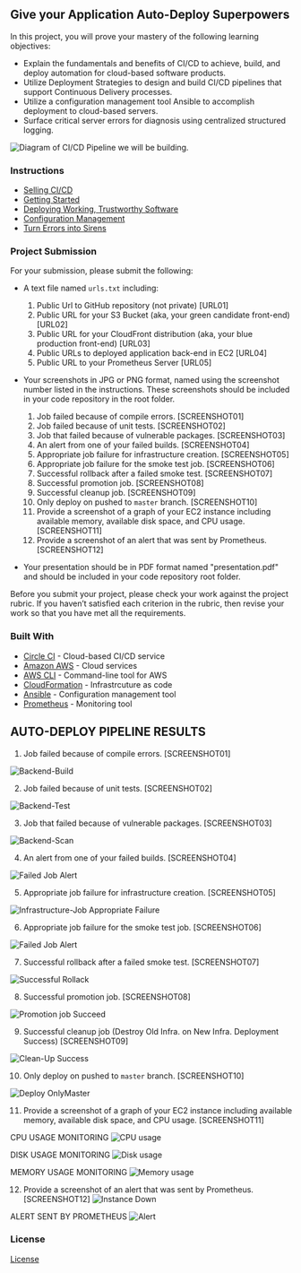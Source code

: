 ## Give your Application Auto-Deploy Superpowers

In this project, you will prove your mastery of the following learning objectives:

- Explain the fundamentals and benefits of CI/CD to achieve, build, and deploy automation for cloud-based software products.
- Utilize Deployment Strategies to design and build CI/CD pipelines that support Continuous Delivery processes.
- Utilize a configuration management tool Ansible to accomplish deployment to cloud-based servers.
- Surface critical server errors for diagnosis using centralized structured logging.

![Diagram of CI/CD Pipeline we will be building.](udapeople.png)

### Instructions

* [Selling CI/CD](instructions/0-selling-cicd.md)
* [Getting Started](instructions/1-getting-started.md)
* [Deploying Working, Trustworthy Software](instructions/2-deploying-trustworthy-code.md)
* [Configuration Management](instructions/3-configuration-management.md)
* [Turn Errors into Sirens](instructions/4-turn-errors-into-sirens.md)

### Project Submission

For your submission, please submit the following:

- A text file named `urls.txt` including:
  1. Public Url to GitHub repository (not private) [URL01]
  1. Public URL for your S3 Bucket (aka, your green candidate front-end) [URL02]
  1. Public URL for your CloudFront distribution (aka, your blue production front-end) [URL03]
  1. Public URLs to deployed application back-end in EC2 [URL04]
  1. Public URL to your Prometheus Server [URL05]
- Your screenshots in JPG or PNG format, named using the screenshot number listed in the instructions. These screenshots should be included in your code repository in the root folder.
  1. Job failed because of compile errors. [SCREENSHOT01]
  1. Job failed because of unit tests. [SCREENSHOT02]
  1. Job that failed because of vulnerable packages. [SCREENSHOT03]
  1. An alert from one of your failed builds. [SCREENSHOT04]
  1. Appropriate job failure for infrastructure creation. [SCREENSHOT05]
  1. Appropriate job failure for the smoke test job. [SCREENSHOT06]
  1. Successful rollback after a failed smoke test. [SCREENSHOT07]  
  1. Successful promotion job. [SCREENSHOT08]
  1. Successful cleanup job. [SCREENSHOT09]
  1. Only deploy on pushed to `master` branch. [SCREENSHOT10]
  1. Provide a screenshot of a graph of your EC2 instance including available memory, available disk space, and CPU usage. [SCREENSHOT11]
  1. Provide a screenshot of an alert that was sent by Prometheus. [SCREENSHOT12]

- Your presentation should be in PDF format named "presentation.pdf" and should be included in your code repository root folder. 

Before you submit your project, please check your work against the project rubric. If you haven’t satisfied each criterion in the rubric, then revise your work so that you have met all the requirements. 

### Built With

- [Circle CI](www.circleci.com) - Cloud-based CI/CD service
- [Amazon AWS](https://aws.amazon.com/) - Cloud services
- [AWS CLI](https://aws.amazon.com/cli/) - Command-line tool for AWS
- [CloudFormation](https://aws.amazon.com/cloudformation/) - Infrastrcuture as code
- [Ansible](https://www.ansible.com/) - Configuration management tool
- [Prometheus](https://prometheus.io/) - Monitoring tool

## AUTO-DEPLOY PIPELINE RESULTS
1. Job failed because of compile errors. [SCREENSHOT01]

![Backend-Build](screenshoots/SCREENSHOT01.png)



2. Job failed because of unit tests. [SCREENSHOT02]

![Backend-Test](screenshoots/SCREENSHOT02.png)



3. Job that failed because of vulnerable packages. [SCREENSHOT03]

![Backend-Scan](screenshoots/SCREENSHOT03.png)



4. An alert from one of your failed builds. [SCREENSHOT04]

![Failed Job Alert](screenshoots/SCREENSHOT04.png)



5. Appropriate job failure for infrastructure creation. [SCREENSHOT05]

![Infrastructure-Job Appropriate Failure](screenshoots/SCREENSHOT05.png)


6. Appropriate job failure for the smoke test job. [SCREENSHOT06]

![Failed Job Alert](screenshoots/SCREENSHOT06.png)



7. Successful rollback after a failed smoke test. [SCREENSHOT07] 

![Successful Rollack](screenshoots/SCREENSHOT07.png)


8. Successful promotion job. [SCREENSHOT08]

![Promotion job Succeed](screenshoots/SCREENSHOT08.png)



9. Successful cleanup job (Destroy Old Infra. on New Infra. Deployment Success) [SCREENSHOT09]

![Clean-Up Success](screenshoots/SCREENSHOT09.png)



10. Only deploy on pushed to `master` branch. [SCREENSHOT10]

![Deploy OnlyMaster](screenshoots/SCREENSHOT10.png)

11. Provide a screenshot of a graph of your EC2 instance including available memory, available disk space, and CPU usage. [SCREENSHOT11]

CPU USAGE MONITORING
![CPU usage](screenshoots/SCREENSHOT11_CPU_USAGE.png)

DISK USAGE MONITORING
![Disk usage](screenshoots/SCREENSHOT11_DISK_USAGE.png)

MEMORY USAGE MONITORING
![Memory usage](screenshoots/SCREENSHOT11_MEMORY_USAGE.png)


12. Provide a screenshot of an alert that was sent by Prometheus. [SCREENSHOT12]
![Instance Down](screenshoots/SCREENSHOT12_INSTANCE_DOWN.png)

ALERT SENT BY PROMETHEUS
![Alert](screenshoots/SCREENSHOT12.png)

### License

[License](LICENSE.md)
